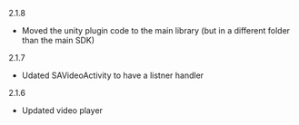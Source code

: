 2.1.8
 - Moved the unity plugin code to the main library (but in a different folder than the main SDK)

2.1.7
 - Udated SAVideoActivity to have a listner handler

2.1.6
  - Updated video player
